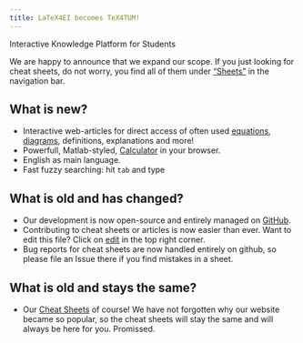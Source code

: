 ```yaml
---
title: LaTeX4EI becomes TeX4TUM!
---
```

<span class="lead">Interactive Knowledge Platform for Students</span>

We are happy to announce that we expand our scope. If you just looking for cheat sheets, do not worry, you find all of them under <a href="./sheets.html">“Sheets”</a> in the navigation bar.




## What is new?
* Interactive web-articles for direct access of often used [equations](/trigonometry), [diagrams](/op-amp), definitions, explanations and more!
* Powerfull, Matlab-styled, <a href="./calculator.html">Calculator</a> in your browser.
* English as main language.
* Fast fuzzy searching: hit `tab` and type


## What is old and has changed?
* Our development is now open-source and entirely managed on [GitHub](https://github.com/latex4ei).
* Contributing to cheat sheets or articles is now easier than ever. Want to edit this file? Click on [edit]() in the top right corner.
* Bug reports for cheat sheets are now handled entirely on github, so please file an Issue there if you find mistakes in a sheet.



## What is old and stays the same?
* Our [Cheat Sheets](/sheets) of course! We have not forgotten why our website became so popular, so the cheat sheets will stay the same and will always be here for you. Promissed.



<!--
### Interactive Math
Directly calculate an equation while reading. Click on the values of R and C in the text to change them!

A RC low-pass filter with Resistance R = <span id="R_val" onclick="askValue(this.id)">10k</span>Ω and Capacitance C = <span id="C_val" onclick="askValue(this.id)">100n</span>F has a Cut-Off Frequency $f_c = \frac{1}{2\pi R C} =$ <tspan id="F_val">159 Hz</tspan><br>



<script type="text/javascript">
function RC_calcFrequency() {
 var C1 = getValue( document.getElementById("C_val").textContent );
 var R1 = getValue( document.getElementById("R_val").textContent );
 var F1 = document.getElementById("F_val");
 var freq = 1/(2 * Math.PI * C1 * R1);
 F1.textContent=freq.toPrecision(3)+" Hz";
 tau.textContent=(R1 * C1 * 1000).toPrecision(3)+" ms";
}

function syncValues(id, value){
    RC_calcFrequency();
}
</script>
 -->
